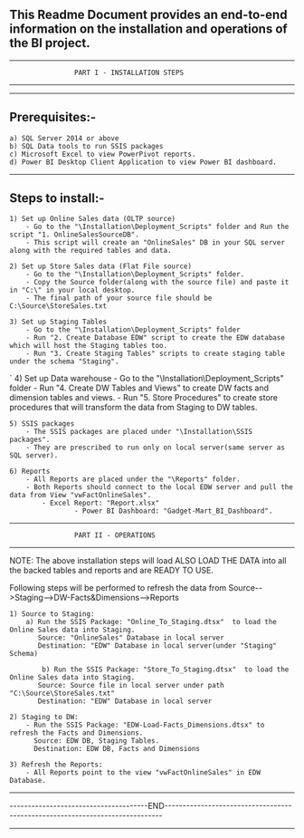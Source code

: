 
This Readme Document provides an end-to-end information on the installation and operations of the BI project.
-------------------------------------------------------------------------------------------------------------


***************************************************************************************************
					PART I - INSTALLATION STEPS
***************************************************************************************************

-------------------------------
Prerequisites:-
-------------------------------
	a) SQL Server 2014 or above
	b) SQL Data tools to run SSIS packages
	c) Microsoft Excel to view PowerPivot reports.
	d) Power BI Desktop Client Application to view Power BI dashboard.

-------------------------------
Steps to install:-
-------------------------------
	1) Set up Online Sales data (OLTP source)
		- Go to the "\Installation\Deployment_Scripts" folder and Run the script "1. OnlineSalesSourceDB".
		- This script will create an "OnlineSales" DB in your SQL server along with the required tables and data.
		
	2) Set up Store Sales data (Flat File source)
		- Go to the "\Installation\Deployment_Scripts" folder.
		- Copy the Source folder(along with the source file) and paste it in "C:\" in your local desktop.
		- The final path of your source file should be C:\Source\StoreSales.txt

	3) Set up Staging Tables
		- Go to the "\Installation\Deployment_Scripts" folder
		- Run "2. Create Database EDW" script to create the EDW database which will host the Staging tables too.
		- Run "3. Create Staging Tables" scripts to create staging table under the schema "Staging".
	
`	4) Set up Data warehouse
		- Go to the "\Installation\Deployment_Scripts" folder
		- Run "4. Create DW Tables and Views" to create DW facts and dimension tables and views.
		- Run "5. Store Procedures" to create store procedures that will transform the data from Staging to DW tables.

	5) SSIS packages
		- The SSIS packages are placed under "\Installation\SSIS packages".
		- They are prescribed to run only on local server(same server as SQL server).

	6) Reports
		- All Reports are placed under the "\Reports" folder.
		- Both Reports should connect to the local EDW server and pull the data from View "vwFactOnlineSales".
			- Excel Report: "Report.xlsx" 
        	        - Power BI Dashboard: "Gadget-Mart_BI_Dashboard".


**********************************************************************************
					PART II - OPERATIONS
**********************************************************************************

NOTE: The above installation steps will load ALSO LOAD THE DATA into all the backed tables and reports and are READY TO USE. 


Following steps will be performed to refresh the data from Source-->Staging-->DW-Facts&Dimensions-->Reports

	1) Source to Staging:
		a) Run the SSIS Package: "Online_To_Staging.dtsx"  to load the Online Sales data into Staging.
		   Source: "OnlineSales" Database in local server 
		   Destination: "EDW" Database in local server(under "Staging" Schema) 

          	b) Run the SSIS Package: "Store_To_Staging.dtsx"  to load the Online Sales data into Staging.
		   Source: Source file in local server under path "C:\Source\StoreSales.txt"
		   Destination: "EDW" Database in local server

	2) Staging to DW:
		- Run the SSIS Package: "EDW-Load-Facts_Dimensions.dtsx" to refresh the Facts and Dimensions.
		  Source: EDW DB, Staging Tables.
		  Destination: EDW DB, Facts and Dimensions

	3) Refresh the Reports:
		- All Reports point to the view "vwFactOnlineSales" in EDW Database.


**********************************************************************************************************************
--------------------------------------END-----------------------------------------------------------------------------
**********************************************************************************************************************

